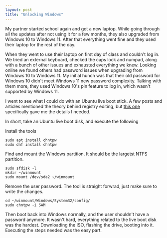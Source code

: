```yaml
---
layout: post
title: "Unlocking Windows"
---
```


My partner started school again and got a new laptop. While going through all the updates after not using it for a few months, they also upgraded from Windows 10 to Windows 11. After that everything went fine and they used their laptop for the rest of the day.

When they went to use their laptop on first day of class and couldn't log in. We tried an external keyboard, checked the caps lock and numpad, along with a bunch of other issues and exhausted everything we knew. Looking online we found others had password issues when upgrading from Windows 10 to Windows 11. My initial hunch was that their old password for Windows 10 didn't meet Windows 11 new password complexity. Talking with them more, they used Windows 10's pin feature to log in, which wasn't supported by Windows 11.

I went to see what I could do with an Ubuntu live boot stick. A few posts and articles mentioned the theory behind registry editing, but [this one](https://ostechnix.com/reset-windows-password-with-linux-live-cd/) specifically gave me the details I needed.

In short, take an Ubuntu live boot disk, and execute the following

Install the tools
```
sudo apt install chntpw
sudo dnf install chntpw
```

Find and mount the Windows partition. It should be the largetst NTFS partition.
```
sudo sfdisk -l
mkdir ~/winmount
sudo mount /dev/sda2 ~/winmount
```

Remove the user password. The tool is straight forwrad, just make sure to write the changes.
```
cd ~/winmount/Windows/System32/config/
sudo chntpw -i SAM
```

Then boot back into Windows normally, and the user shouldn't have a password anymore. It wasn't hard, everything related to the live boot disk was the hardest. Downloading the ISO, flashing the drive, booting into it. Executing the steps needed was the easy part.